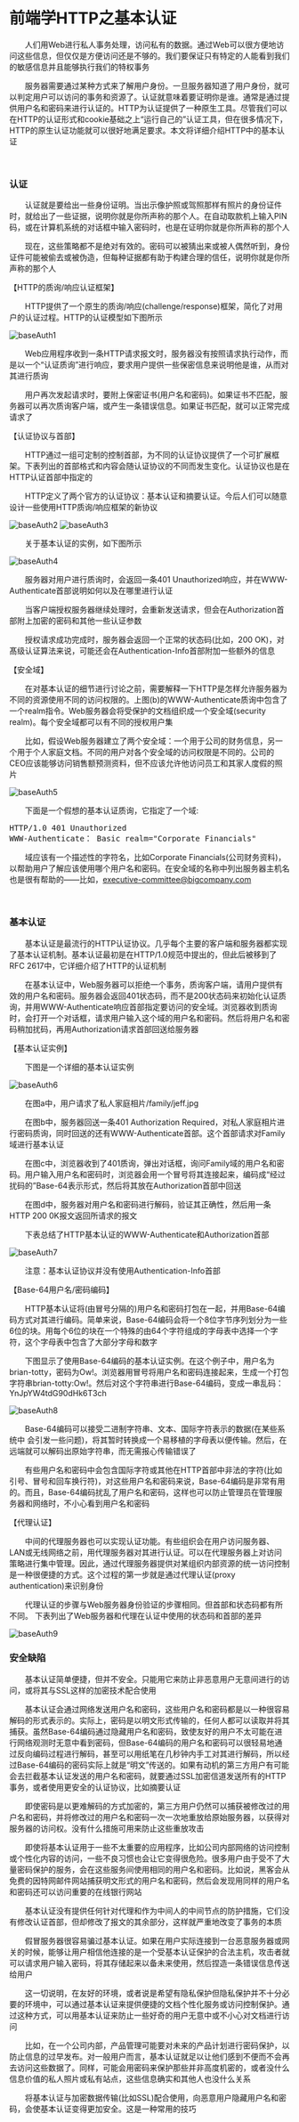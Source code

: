 # 前端学HTTP之基本认证

&emsp;&emsp;人们用Web进行私人事务处理，访问私有的数据。通过Web可以很方便地访问这些信息，但仅仅是方便访问还是不够的。我们要保证只有特定的人能看到我们的敏感信息并且能够执行我们的特权事务

&emsp;&emsp;服务器需要通过某种方式来了解用户身份。一旦服务器知道了用户身份，就可以判定用户可以访问的事务和资源了。认证就意味着要证明你是谁。通常是通过提供用户名和密码来进行认证的。HTTP为认证提供了一种原生工具。尽管我们可以在HTTP的认证形式和cookie基础之上&ldquo;运行自己的&rdquo;认证工具，但在很多情况下，HTTP的原生认证功能就可以很好地满足要求。本文将详细介绍HTTP中的基本认证

&nbsp;

### 认证

&emsp;&emsp;认证就是要给出一些身份证明。当出示像护照或驾照那样有照片的身份证件时，就给出了一些证据，说明你就是你所声称的那个人。在自动取款机上输入PIN码，或在计算机系统的对话框中输入密码时，也是在证明你就是你所声称的那个人

&emsp;&emsp;现在，这些策略都不是绝对有效的。密码可以被猜出来或被人偶然听到，身份证件可能被偷去或被伪造，但每种证据都有助于构建合理的信任，说明你就是你所声称的那个人

【HTTP的质询/响应认证框架】

&emsp;&emsp;HTTP提供了一个原生的质询/响应(challenge/response)框架，简化了对用户的认证过程。HTTP的认证模型如下图所示

![baseAuth1](https://pic.xiaohuochai.site/blog/HTTP_baseAuth1.jpg)

&emsp;&emsp;Web应用程序收到一条HTTP请求报文时，服务器没有按照请求执行动作，而是以一个&ldquo;认证质询&rdquo;进行响应，要求用户提供一些保密信息来说明他是谁，从而对其进行质询

&emsp;&emsp;用户再次发起请求时，要附上保密证书(用户名和密码)。如果证书不匹配，服务器可以再次质询客户端，或产生一条错误信息。如果证书匹配，就可以正常完成请求了

【认证协议与首部】

&emsp;&emsp;HTTP通过一组可定制的控制首部，为不同的认证协议提供了一个可扩展框架。下表列出的首部格式和内容会随认证协议的不同而发生变化。认证协议也是在HTTP认证首部中指定的

&emsp;&emsp;HTTP定义了两个官方的认证协议：基本认证和摘要认证。今后人们可以随意设计一些使用HTTP质询/响应框架的新协议

![baseAuth2](https://pic.xiaohuochai.site/blog/HTTP_baseAuth2.jpg)
![baseAuth3](https://pic.xiaohuochai.site/blog/HTTP_baseAuth3.jpg)

&emsp;&emsp;关于基本认证的实例，如下图所示

![baseAuth4](https://pic.xiaohuochai.site/blog/HTTP_baseAuth4.jpg)

&emsp;&emsp;服务器对用户进行质询时，会返回一条401 Unauthorized响应，并在WWW-Authenticate首部说明如何以及在哪里进行认证

&emsp;&emsp;当客户端授权服务器继续处理时，会重新发送请求，但会在Authorization首部附上加密的密码和其他一些认证参数

&emsp;&emsp;授权请求成功完成时，服务器会返回一个正常的状态码(比如，200 OK)，对髙级认证算法来说，可能还会在Authentication-Info首部附加一些额外的信息

【安全域】

&emsp;&emsp;在对基本认证的细节进行讨论之前，需要解释一下HTTP是怎样允许服务器为不同的资源使用不同的访问权限的。上图(b)的WWW-Authenticate质询中包含了一个realm指令。Web服务器会将受保护的文档组织成一个安全域(security realm)。每个安全域都可以有不同的授权用户集

&emsp;&emsp;比如，假设Web服务器建立了两个安全域：一个用于公司的财务信息，另一个用于个人家庭文档。不同的用户对各个安全域的访问权限是不同的。公司的CEO应该能够访问销售额预测资料，但不应该允许他访问员工和其家人度假的照片

![baseAuth5](https://pic.xiaohuochai.site/blog/HTTP_baseAuth5.jpg)

&emsp;&emsp;下面是一个假想的基本认证质询，它指定了一个域:

<div>
<pre>HTTP/1.0 401 Unauthorized
WWW-Authenticate： Basic realm="Corporate Financials"</pre>
</div>

&emsp;&emsp;域应该有一个描述性的字符名，比如Corporate Financials(公司财务资料)，以帮助用户了解应该使用哪个用户名和密码。在安全域的名称中列出服务器主机名也是很有帮助的&mdash;&mdash;比如，executive-committee@bigcompany.com

&nbsp;

### 基本认证

&emsp;&emsp;基本认证是最流行的HTTP认证协议。几乎每个主要的客户端和服务器都实现了基本认证机制。基本认证最初是在HTTP/1.0规范中提出的，但此后被移到了RFC 2617中，它详细介绍了HTTP的认证机制

&emsp;&emsp;在基本认证中，Web服务器可以拒绝一个事务，质询客户端，请用户提供有效的用户名和密码。服务器会返回401状态码，而不是200状态码来初始化认证质询，并用WWW-Authenticate响应首部指定要访问的安全域。浏览器收到质询时，会打开一个对话框，请求用户输入这个域的用户名和密码。然后将用户名和密码稍加扰码，再用Authorization请求首部回送给服务器

【基本认证实例】

&emsp;&emsp;下图是一个详细的基本认证实例

![baseAuth6](https://pic.xiaohuochai.site/blog/HTTP_baseAuth6.jpg)

&emsp;&emsp;在图a中，用户请求了私人家庭相片/family/jeff.jpg

&emsp;&emsp;在图b中，服务器回送一条401 Authorization Required，对私人家庭相片进行密码质询，同时回送的还有WWW-Authenticate首部。这个首部请求对Family域进行基本认证

&emsp;&emsp;在图c中，浏览器收到了401质询，弹出对话框，询问Family域的用户名和密码。用户输入用户名和密码时，浏览器会用一个冒号将其连接起来，编码成&ldquo;经过扰码的&rdquo;Base-64表示形式，然后将其放在Authorization首部中回送

&emsp;&emsp;在图d中，服务器对用户名和密码进行解码，验证其正确性，然后用一条HTTP 200 0K报文返回所请求的报文

&emsp;&emsp;下表总结了HTTP基本认证的WWW-Authenticate和Authorization首部

![baseAuth7](https://pic.xiaohuochai.site/blog/HTTP_baseAuth7.jpg)

&emsp;&emsp;注意：基本认证协议并没有使用Authentication-Info首部

【Base-64用户名/密码编码】

&emsp;&emsp;HTTP基本认证将(由冒号分隔的)用户名和密码打包在一起，并用Base-64编码方式对其进行编码。简单来说，Base-64编码会将一个8位字节序列划分为一些6位的块。用每个6位的块在一个特殊的由64个字符组成的字母表中选择一个字符，这个字母表中包含了大部分字母和数字

&emsp;&emsp;下图显示了使用Base-64编码的基本认证实例。在这个例子中，用户名为brian-totty，密码为Ow!。浏览器用冒号将用户名和密码连接起来，生成一个打包字符串brian-totty:Ow!。然后对这个字符串进行Base-64编码，变成一串乱码：YnJpYW4tdG90dHk6T3ch

![baseAuth8](https://pic.xiaohuochai.site/blog/HTTP_baseAuth8.jpg)

&emsp;&emsp;Base-64编码可以接受二进制字符串、文本、国际字符表示的数据(在某些系统中 会引发一些问题)，将其暂时转换成一个易移植的字母表以便传输。然后，在远端就可以解码出原始字符串，而无需报心传输错误了

&emsp;&emsp;有些用户名和密码中会包含国际字符或其他在HTTP首部中非法的字符(比如引号、冒号和回车换行符)，对这些用户名和密码来说，Base-64编码是非常有用的。而且，Base-64编码扰乱了用户名和密码，这样也可以防止管理员在管理服务器和网络时，不小心看到用户名和密码

【代理认证】

&emsp;&emsp;中间的代理服务器也可以实现认证功能。有些组织会在用户访问服务器、LAN或无线网络之前，用代理服务器对其进行认证。可以在代理服务器上对访问策略进行集中管理。因此，通过代理服务器提供对某组织内部资源的统一访问控制是一种很便捷的方式。这个过程的第一步就是通过代理认证(proxy authentication)来识别身份

&emsp;&emsp;代理认证的步骤与Web服务器身份验证的步骤相同。但首部和状态码都有所不同。 下表列出了Web服务器和代理在认证中使用的状态码和首部的差异

![baseAuth9](https://pic.xiaohuochai.site/blog/HTTP_baseAuth9.jpg)

### 安全缺陷

&emsp;&emsp;基本认证简单便捷，但并不安全。只能用它来防止非恶意用户无意间进行的访问，或将其与SSL这样的加密技术配合使用

&emsp;&emsp;基本认证会通过网络发送用户名和密码，这些用户名和密码都是以一种很容易解码的形式表示的。实际上，密码是以明文形式传输的，任何人都可以读取并将其捕获。虽然Base-64编码通过隐藏用户名和密码，致使友好的用户不太可能在进行网络观测时无意中看到密码，但Base-64编码的用户名和密码可以很轻易地通过反向编码过程进行解码，甚至可以用纸笔在几秒钟内手工对其进行解码，所以经过Base-64编码的密码实际上就是&ldquo;明文&rdquo;传送的。如果有动机的第三方用户有可能会去拦截基本认证发送的用户名和密码，就要通过SSL加密信道发送所有的HTTP事务，或者使用更安全的认证协议，比如摘要认证

&emsp;&emsp;即使密码是以更难解码的方式加密的，第三方用户仍然可以捕获被修改过的用户名和密码，并将修改过的用户名和密码一次一次地重放给原始服务器，以获得对服务器的访问权。没有什么措施可用来防止这些重放攻击

&emsp;&emsp;即使将基本认证用于一些不太重要的应用程序，比如公司内部网络的访问控制或个性化内容的访问，一些不良习惯也会让它变得很危险。很多用户由于受不了大量密码保护的服务，会在这些服务间使用相同的用户名和密码。比如说，黑客会从免费的因特网邮件网站捕获明文形式的用户名和密码，然后会发现用同样的用户名和密码还可以访问重要的在线银行网站

&emsp;&emsp;基本认证没有提供任何针对代理和作为中间人的中间节点的防护措施，它们没有修改认证首部，但却修改了报文的其余部分，这样就严重地改变了事务的本质

&emsp;&emsp;假冒服务器很容易骗过基本认证。如果在用户实际连接到一台恶意服务器或网关的时候，能够让用户相信他连接的是一个受基本认证保护的合法主机，攻击者就可以请求用户输入密码，将其存储起来以备未来使用，然后捏造一条错误信息传送给用户

&emsp;&emsp;这一切说明，在友好的环境，或者说是希望有隐私保护但隐私保护并不十分必要的环境中，可以通过基本认证来提供便捷的文档个性化服务或访问控制保护。通过这种方式，可以用基本认证来防止一些好奇的用户无意中或不小心对文档进行访问

&emsp;&emsp;比如，在一个公司内部，产品管理可能要对未来的产品计划进行密码保护，以防止信息的过早发布。对一般用户而言，基本认证就足以让他们感到不便而不会再去访问这些数据了。同样，可能会用密码来保护那些并非高度机密的，或者没什么信息价值的私人照片或私有站点，这些信息确实和其他人也没什么关系

&emsp;&emsp;将基本认证与加密数据传输(比如SSL)配合使用，向恶意用户隐藏用户名和密码，会使基本认证变得更加安全。这是一种常用的技巧

